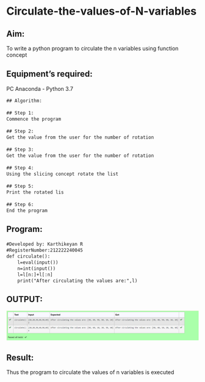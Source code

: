 # Circulate-the-values-of-N-variables
## Aim:
To write a python program to circulate the n variables using function concept
## Equipment’s required:
PC
Anaconda - Python 3.7
```
## Algorithm: 

## Step 1:
Commence the program

## Step 2:
Get the value from the user for the number of rotation

## Step 3:
Get the value from the user for the number of rotation

## Step 4:
Using the slicing concept rotate the list

## Step 5:
Print the rotated lis

## Step 6:
End the program
```

## Program:
```
#Developed by: Karthikeyan R
#RegisterNumber:212222240045
def circulate():
    l=eval(input())
    n=int(input())
    l=l[n:]+l[:n]
    print("After circulating the values are:",l)
```

## OUTPUT:
![output](./227723044-809bd693-5c8b-4fb5-8cde-890a9ab67f88.png)

## Result:
Thus the program to circulate the values of n variables is executed
